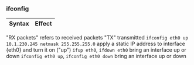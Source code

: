 ### ifconfig

Syntax | Effect
:--- | :---
"RX packets" refers to received packets
"TX" transmitted
`ifconfig eth0 up 10.1.230.245 netmask 255.255.255.0` apply a static IP address to interface {eth0} and turn it on ("up")
`ifup eth0`, `ifdown eth0` bring an interface up or down
`ifconfig eth0 up`, `ifconfig eth0 down` bring an interface up or down

